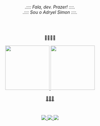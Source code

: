 <div align="center"><h6>.:::: Fala, dev. Prazer! ::::. <br> .:::: Sou o Adryel Simon ::::.</h6>
 <br>
 <br>🔺🔻🔺🦈<br><br>
</div>

<div align="center">
  <a href="https://github.com/alchmistt">
    <img height="144em" src="https://github-readme-stats.vercel.app/api?username=alchmistt&show_icons=true&theme=dracula&include_all_commits=true&count_private=true"/>
    <img height="144em" src="https://github-readme-stats.vercel.app/api/top-langs/?username=alchmistt&layout=compact&langs_count=7&theme=dracula"/>
<br>
   <br>🔺🔻🔺</div>
 
 <br><div align="center"> 
 <a href="https://github.com/alchmistt"> <img src="https://img.shields.io/badge/HTML5-E34F26?style=for-the-badge&logo=html5&logoColor=white"/>
 <a href="https://github.com/alchmistt"> <img src="https://img.shields.io/badge/CSS3-1572B6?style=for-the-badge&logo=css3&logoColor=white"/>
 <a href="https://github.com/alchmistt"> <img src="https://img.shields.io/badge/JavaScript-F7DF1E?style=for-the-badge&logo=javascript&logoColor=black"/>
    </div>

